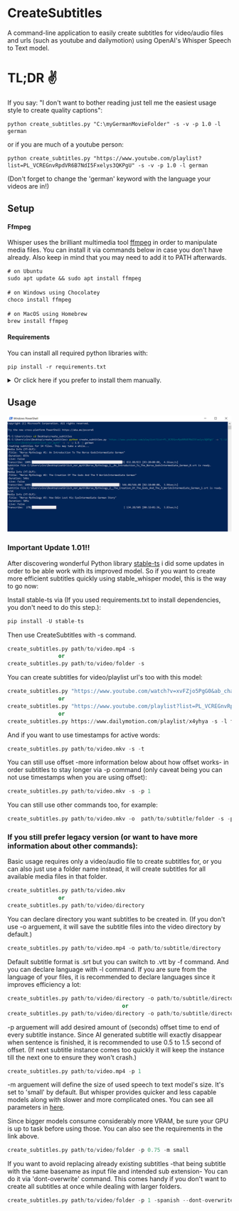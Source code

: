 
# CreateSubtitles

A command-line application to easily create subtitles for video/audio files and urls (such as youtube and dailymotion) using OpenAI's Whisper Speech to Text model.

# TL;DR ✌️
If you say: "I don't want to bother reading just tell me the easiest usage style to create quality captions":
 
```PS
python create_subtitles.py "C:\myGermanMovieFolder" -s -v -p 1.0 -l german
```
or if you are much of a youtube person:
```PS
python create_subtitles.py "https://www.youtube.com/playlist?list=PL_VCREGnvRpdVR6B7NdI5Fxelys3QKPgU" -s -v -p 1.0 -l german
```

(Don't forget to change the 'german' keyword with the language your videos are in!)
## Setup

#### Ffmpeg
Whisper uses the brilliant multimedia tool [ffmpeg](https://ffmpeg.org/) in order to manipulate media files. You can install it via commands below in case you don't have already. Also keep in mind that you may need to add it to PATH afterwards.

```
# on Ubuntu
sudo apt update && sudo apt install ffmpeg

# on Windows using Chocolatey
choco install ffmpeg

# on MacOS using Homebrew 
brew install ffmpeg
```
#### Requirements
You can install all required python libraries with:
```
pip install -r requirements.txt
```
<details>
    <summary>Or click here if you prefer to install them manually.</summary> 

#### Whisper

You can install our main Speech to Text model [whisper](https://github.com/openai/whisper) via:

```
pip install openai-whisper
```

#### Pysrt and Webvtt

[Pysrt](https://github.com/byroot/pysrt) facilitates converting texts to srt files while [webvtt](https://webvtt-py.readthedocs.io/en/latest/usage.html) does the same for vtt files. Install them with commands below:

```
pip install pysrt
pip install webvtt-py
```
#### Validators and yt-dlp

[Validators](https://pypi.org/project/validators/) is used when creating subtitles with urls, and [yt-dlp](https://pypi.org/project/yt-dlp/) when pulling videos from youtube or dailymotion:

```
pip install validators
pip install yt-dlp
```

</details>



## Usage
![Usage Example](usage_example.png)
### Important Update 1.01!!
After discovering wonderful Python library [stable-ts](https://github.com/jianfch/stable-ts) i did some updates in order to be able work with its improved model. So if you want to create more efficient subtitles quickly using stable_whisper model, this is the way to go now:

Install stable-ts via (If you used requirements.txt to install dependencies, you don't need to do this step.):
```python
pip install -U stable-ts
```
Then use CreateSubtitles with -s command.
```python
create_subtitles.py path/to/video.mp4 -s
                or
create_subtitles.py path/to/video/folder -s
```
You can create subtitles for video/playlist url's too with this model:
```python
create_subtitles.py "https://www.youtube.com/watch?v=xvFZjo5PgG0&ab_channel=Duran" -s
                or
create_subtitles.py "https://www.youtube.com/playlist?list=PL_VCREGnvRpcq2Eh4cuo1JZcg7iKh_J2W" -s 
                or
create_subtitles.py https://www.dailymotion.com/playlist/x4yhya -s -l french
```

And if you want to use timestamps for active words:
```python
create_subtitles.py path/to/video.mkv -s -t
```
You can still use offset -more information below about how offset works- in order subtitles to stay longer via -p command (only caveat being you can not use timestamps when you are using offset):
```python
create_subtitles.py path/to/video.mkv -s -p 1
```
You can still use other commands too, for example:
```python
create_subtitles.py path/to/video.mkv -o  path/to/subtitle/folder -s -p 1 -l german -m base 
```
### If you still prefer legacy version (or want to have more information about other commands): 

Basic usage requires only a video/audio file to create subtitles for, or you can also just use a folder name instead, it will create subtitles for all available media files in that folder.
```python
create_subtitles.py path/to/video.mkv 
                or
create_subtitles.py path/to/video/directory   
```

You can declare directory you want subtitles to be created in. (If you don't use -o arguement, it will save the subtitle files into the video directory by default.)
```python
create_subtitles.py path/to/video.mp4 -o path/to/subtitle/directory
```
Default subtitle format is .srt but you can switch to .vtt by -f command. And you can declare language with -l command. If you are sure from the language of your files, it is recommended to declare languages since it improves efficiency a lot:
```python
create_subtitles.py path/to/video/directory -o path/to/subtitle/directory -l french -f .vtt
                                    or  
create_subtitles.py path/to/video/directory -o path/to/subtitle/directory -l fr -f .srt
```
-p arguement will add desired amount of (seconds) offset time to end of every subtitle instance. Since AI generated subtitle will exactly disappear when sentence is finished, it is recommended to use 0.5 to 1.5 second of offset. (If next subtitle instance comes too quickly it will keep the instance till the next one to ensure they won't crash.)
```python
create_subtitles.py path/to/video.mp4 -p 1
```
-m arguement will define the size of used speech to text model's size. It's set to 'small' by default. But whisper provides  quicker and less capable models along with slower and more complicated ones. You can see all parameters in [here](https://github.com/openai/whisper). 

Since bigger models consume considerably more VRAM, be sure your GPU is up to task before using those. You can also see the requirements in the link above.

```python
create_subtitles.py path/to/video/folder -p 0.75 -m small 
```

If you want to avoid replacing already existing subtitles -that being subtitle with the same basename as input file and intended sub extension- You can do it via 'dont-overwrite' command. This comes handy if you don't want to create all subtitles at once while dealing with larger folders. 
```python
create_subtitles.py path/to/video/folder -p 1 -spanish --dont-overwrite
```